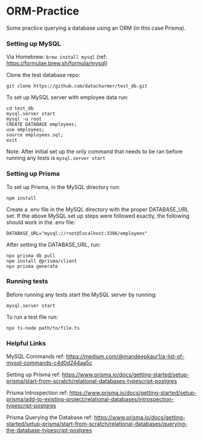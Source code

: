 # ORM-Practice
Some practice querying a database using an ORM (in this case Prisma).

### Setting up MySQL

Via Homebrew: `brew install mysql` (ref: https://formulae.brew.sh/formula/mysql)

Clone the test database repo:
```
git clone https://github.com/datacharmer/test_db.git
```

To set up MySQL server with employee data run:
```
cd test_db
mysql.server start
mysql -u root
CREATE DATABASE employees;
use employees;
source employees.sql;
exit
```
Note: After initial set up the only command that needs to be ran before running any tests is `mysql.server start`

### Setting up Prisma

To set up Prisma, in the MySQL directory run:
```
npm install
```

Create a .env file in the MySQL directory with the proper DATABASE_URL set. If the above MySQL set up steps were followed exactly, the following should work in the .env file:
```
DATABASE_URL="mysql://root@localhost:3306/employees"
```

After setting the DATABASE_URL, run:
```
npx prisma db pull
npm install @prisma/client
npx prisma generate
```

### Running tests
Before running any tests start the MySQL server by running:
```
mysql.server start
```

To run a test file run:
```
npx ts-node path/to/file.ts
```

### Helpful Links

MySQL Commands ref: https://medium.com/@mandeepkaur1/a-list-of-mysql-commands-c4d0d244aa5c

Setting up Prisma ref: https://www.prisma.io/docs/getting-started/setup-prisma/start-from-scratch/relational-databases-typescript-postgres

Prisma Introspection ref: https://www.prisma.io/docs/getting-started/setup-prisma/add-to-existing-project/relational-databases/introspection-typescript-postgres

Prisma Querying the Database ref: https://www.prisma.io/docs/getting-started/setup-prisma/start-from-scratch/relational-databases/querying-the-database-typescript-postgres
